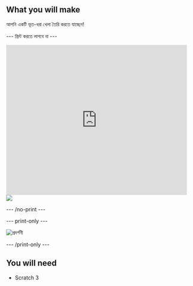 ## What you will make

আপনি একটি ভূত-ধরা খেলা তৈরি করতে যাচ্ছেন!

\--- প্রিন্ট করতে লাগবে না \---

<div class="scratch-preview">
  <iframe allowtransparency="true" width="485" height="402" src="https://scratch.mit.edu/projects/embed/276874679/?autostart=false" frameborder="0" scrolling="no"></iframe>
  <img src="images/showcase-static.png">
</div>

\--- /no-print \---

\--- print-only \---

![প্রদর্শনী](images/showcase-static.png)

\--- /print-only \---

## You will need

- Scratch 3